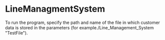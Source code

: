 # LineManagmentSystem

To run the program, specify the path and name of the file in which customer data is stored in the parameters (for example./Line_Management_System "TestFile").
